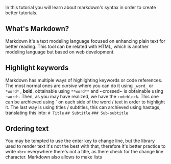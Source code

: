 In this tutorial you will learn about markdown's syntax in order to create better tutorials.
## What's Markdown?
Markdown it's a text modeling language focused on enhancing plain text for better reading. This tool can be related with HTML, which is another modeling language but based on web development.
## Highlight keywords
Markdown has multiple ways of highlighting keywords or code references.
The most normal ones are *cursive* where you can do it using `_word_` or `*word*` , **bold**, obtainable using `**word**` and ~crossed~ is obtainable using `~word~`.
Then, as you may have realized, we have the `codeblock`. This one can be archieved using \` on each side of the word / text in order to highlight it.
The last way is using titles / subtitles, this can archieved using hastags, translating this into:
`# Title`
`## Subtitle`
`### Sub-subtitle`
## Ordering text
You may be tempted to use the enter key to change line, but the library used to render text it's not the best with that, therefore it's better practice to write `<br>` everywhere there's not a title, as there check for the change line character. 
Markdown also allows to make lists
